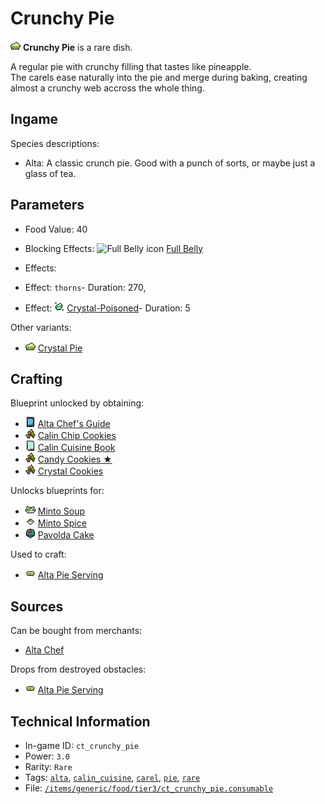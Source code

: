 # Crunchy Pie

<img src="https://raw.githubusercontent.com/Ceterai/Enternia/main/items/generic/food/tier3/ct_crunchy_pie.png" alt="Crunchy Pie icon" loading="lazy" height="16px" width="auto" /> **Crunchy Pie** is a rare dish.

A regular pie with crunchy filling that tastes like pineapple.  
The carels ease naturally into the pie and merge during baking, creating almost a crunchy web accross the whole thing.

## Ingame

Species descriptions:

- Alta: A classic crunch pie. Good with a punch of sorts, or maybe just a glass of tea.

## Parameters

- Food Value: 40
- Blocking Effects: <img src="https://starbounder.org/mediawiki/images/6/60/Status_Well_Fed.png" alt="Full Belly icon" loading="lazy" height="16px" width="16px" /> [Full Belly](https://starbounder.org/Full_Belly)
- Effects: 

- Effect: `thorns`- Duration: 270, 

- Effect: <img src="https://raw.githubusercontent.com/Ceterai/Enternia/main/stats/effects/ct_crystal_poison.png" alt="Crystal-Poisoned icon" loading="lazy" height="16px" width="auto" /> [Crystal-Poisoned](https://ceterai.github.io/MyEnternia/Wiki/Crystal-Poisoned)- Duration: 5

Other variants:

- <img src="https://raw.githubusercontent.com/Ceterai/Enternia/main/items/generic/food/tier3/ct_crunchy_pie.png" alt="Crystal Pie icon" loading="lazy" height="16px" width="auto" /> [Crystal Pie](https://ceterai.github.io/MyEnternia/Wiki/CrystalPie)

## Crafting

Blueprint unlocked by obtaining:

- <img src="https://raw.githubusercontent.com/Ceterai/Enternia/main/codex/alta/ebook/lab.png" alt="Alta Chef's Guide icon" loading="lazy" height="16px" width="auto" /> [Alta Chef's Guide](https://ceterai.github.io/MyEnternia/Wiki/AltaChef'sGuide)
- <img src="https://raw.githubusercontent.com/Ceterai/Enternia/main/items/generic/food/tier2/ct_crystal_cookies.png" alt="Calin Chip Cookies icon" loading="lazy" height="16px" width="auto" /> [Calin Chip Cookies](https://ceterai.github.io/MyEnternia/Wiki/CalinChipCookies)
- <img src="https://raw.githubusercontent.com/Ceterai/Enternia/main/codex/alta/ebook/gyera.png" alt="Calin Cuisine Book icon" loading="lazy" height="16px" width="auto" /> [Calin Cuisine Book](https://ceterai.github.io/MyEnternia/Wiki/CalinCuisineBook)
- <img src="https://raw.githubusercontent.com/Ceterai/Enternia/main/items/generic/food/tier2/ct_crystal_cookies.png" alt="Candy Cookies ★ icon" loading="lazy" height="16px" width="auto" /> [Candy Cookies ★](https://ceterai.github.io/MyEnternia/Wiki/CandyCookies)
- <img src="https://raw.githubusercontent.com/Ceterai/Enternia/main/items/generic/food/tier2/ct_crystal_cookies.png" alt="Crystal Cookies icon" loading="lazy" height="16px" width="auto" /> [Crystal Cookies](https://ceterai.github.io/MyEnternia/Wiki/CrystalCookies)

Unlocks blueprints for:

- <img src="https://raw.githubusercontent.com/Ceterai/Enternia/main/items/generic/food/tier4/ct_minto_soup.png" alt="Minto Soup icon" loading="lazy" height="16px" width="auto" /> [Minto Soup](https://ceterai.github.io/MyEnternia/Wiki/MintoSoup)
- <img src="https://raw.githubusercontent.com/Ceterai/Enternia/main/items/generic/food/other/ct_minto_spice.png" alt="Minto Spice icon" loading="lazy" height="16px" width="auto" /> [Minto Spice](https://ceterai.github.io/MyEnternia/Wiki/MintoSpice)
- <img src="https://raw.githubusercontent.com/Ceterai/Enternia/main/items/generic/food/tier4/ct_pavolda_cake.png" alt="Pavolda Cake icon" loading="lazy" height="16px" width="auto" /> [Pavolda Cake](https://ceterai.github.io/MyEnternia/Wiki/PavoldaCake)

Used to craft:

- <img src="https://raw.githubusercontent.com/Ceterai/Enternia/main/objects/alta/special/food/pie/icon.png" alt="Alta Pie Serving icon" loading="lazy" height="16px" width="auto" /> [Alta Pie Serving](https://ceterai.github.io/MyEnternia/Wiki/AltaPieServing)

## Sources

Can be bought from merchants:

- [Alta Chef](https://ceterai.github.io/MyEnternia/Wiki/AltaChef)

Drops from destroyed obstacles:

- <img src="https://raw.githubusercontent.com/Ceterai/Enternia/main/objects/alta/special/food/pie/icon.png" alt="Alta Pie Serving icon" loading="lazy" height="16px" width="auto" /> [Alta Pie Serving](https://ceterai.github.io/MyEnternia/Wiki/AltaPieServing)

## Technical Information

- In-game ID: `ct_crunchy_pie`
- Power: `3.0`
- Rarity: `Rare`
- Tags: [`alta`](https://ceterai.github.io/MyEnternia/Wiki/Tags/Alta), [`calin_cuisine`](https://ceterai.github.io/MyEnternia/Wiki/Tags/CalinCuisine), [`carel`](https://ceterai.github.io/MyEnternia/Wiki/Tags/Carel), [`pie`](https://ceterai.github.io/MyEnternia/Wiki/Tags/Pie), [`rare`](https://ceterai.github.io/MyEnternia/Wiki/Tags/Rare)
- File: [`/items/generic/food/tier3/ct_crunchy_pie.consumable`](https://github.com/Ceterai/Enternia/blob/main/items/generic/food/tier3/ct_crunchy_pie.consumable)
